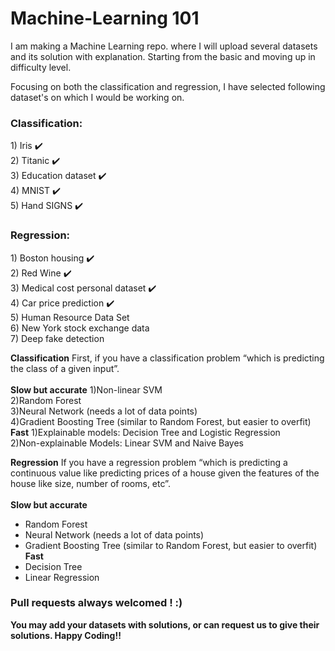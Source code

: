 # Machine-Learning 101

I am making a Machine Learning repo. where I will upload several datasets and its solution with explanation. Starting from the basic and moving up in difficulty level.

Focusing on both the classification and regression, I have selected following dataset's on which I would be working on. 

<b><h3>Classification:</h3></b>
    	1) Iris :heavy_check_mark:<br/> 
    	2) Titanic :heavy_check_mark:<br/>
    	3) Education dataset :heavy_check_mark:<br/>
    	4) MNIST :heavy_check_mark:<br/>
    	5) Hand SIGNS :heavy_check_mark:<br/> 
<b><h3>Regression:</b></h3>
    	1) Boston housing :heavy_check_mark:<br/>
    	2) Red Wine :heavy_check_mark:<br/>
    	3) Medical cost personal dataset :heavy_check_mark:<br/>
    	4) Car price prediction :heavy_check_mark:<br/>
    	5) Human Resource Data Set<br/>
    	6) New York stock exchange data<br/>
    	7) Deep fake detection<br/>
        
<b>Classification</b>
First, if you have a classification problem “which is predicting the class of a given input”.<br/><br/>
<b>Slow but accurate</b>
    1)Non-linear SVM<br/>
    2)Random Forest<br/>
    3)Neural Network (needs a lot of data points)<br/>
    4)Gradient Boosting Tree (similar to Random Forest, but easier to overfit)<br/>
<b>Fast</b>
    1)Explainable models: Decision Tree and Logistic Regression<br/>
    2)Non-explainable Models: Linear SVM and Naive Bayes<br/>        

<b>Regression</b>
If you have a regression problem “which is predicting a continuous value like predicting prices of a house given the features of the house like size, number of rooms, etc”.<br><br>
  <b>Slow but accurate</b>
- Random Forest<br>
- Neural Network (needs a lot of data points)<br>
- Gradient Boosting Tree (similar to Random Forest, but easier to overfit)<br>
<b>Fast</b>
- Decision Tree<br>
- Linear Regression<br>

<b><h3>Pull requests always welcomed ! :) </h3></b>
<b>You may add your datasets with solutions, or can request us to give their solutions. Happy Coding!! </b>
